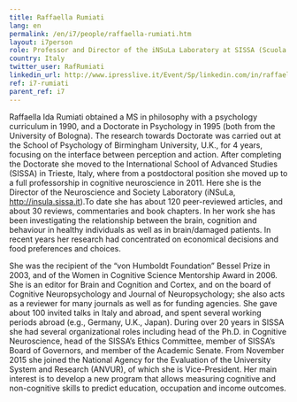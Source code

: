 ```yaml
---
title: Raffaella Rumiati
lang: en
permalink: /en/i7/people/raffaella-rumiati.htm
layout: i7person
role: Professor and Director of the iNSuLa Laboratory at SISSA (Scuola Internazionale Superiore di Studi Avanzati)  
country: Italy
twitter_user: RafRumiati 
linkedin_url: http://www.ipresslive.it/Event/Sp/linkedin.com/in/raffaella-ida-rumiati-6767931b
ref: i7-rumiati
parent_ref: i7
---
```

Raffaella Ida Rumiati obtained a MS in philosophy with a psychology curriculum in 1990, and a Doctorate in Psychology in 1995 (both from the University of Bologna). The research towards Doctorate was carried out at the School of Psychology of Birmingham University, U.K., for 4 years, focusing on the interface between perception and action. After completing the Doctorate she moved to the International School of Advanced Studies (SISSA) in Trieste, Italy, where from a postdoctoral position she moved up to a full professorship in cognitive neuroscience in 2011. Here she is the Director of the Neuroscience and Society Laboratory (iNSuLa, http://insula.sissa.it).To date she has about 120 peer-reviewed articles, and about 30 reviews, commentaries and book chapters. In her work she has been investigating the relationship between the brain, cognition and behaviour in healthy individuals as well as in brain/damaged patients. In recent years her research had concentrated on economical decisions and food preferences and choices.

She was the recipient of the “von Humboldt Foundation” Bessel Prize in 2003, and of the Women in Cognitive Science Mentorship Award in 2006. She is an editor for Brain and Cognition and Cortex, and on the board of Cognitive Neuropsychology and Journal of Neuropsychology; she also acts as a reviewer for many journals as well as for funding agencies. She gave about 100 invited talks in Italy and abroad, and spent several working periods abroad (e.g., Germany, U.K., Japan). During over 20 years in SISSA she had several organizational roles including head of the Ph.D. in Cognitive Neuroscience, head of the SISSA’s Ethics Committee, member of SISSA’s Board of Governors, and member of the Academic Senate. From November 2015 she joined the National Agency for the Evaluation of the University System and Research (ANVUR), of which she is Vice-President. Her main interest is to develop a new program that allows measuring cognitive and non-cognitive skills to predict education, occupation and income outcomes.